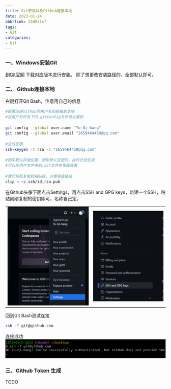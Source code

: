 ```yaml
---
title: Git安装以及Github连接本地
date: 2023-01-14
abbrlink: 22d931cf
tags:
- Git
categories:
- Git
---
```


### 一、Windows安装Git

到[Git官网](https://git-scm.com/download/) 下载对应版本进行安装。
除了想更改安装路径的，全部默认即可。<!--more-->

### 二、 Github连接本地

右键打开Git Bash，注意用自己的信息

```bash
#配置注册Github的用户名和邮箱到本地
#在用户文件夹下的.gitconfig文件可以看到

git config --global user.name "Yu-Qi-hang"
git config --global user.email "2659464450@qq.com"

#生成密钥
ssh-keygen -t rsa -C "2659464450@qq.com"

#回车默认存储位置，回车默认空密码，此时已经生成
#可以在用户文件夹的.ssh文件夹里面查看

#我们将其复制到粘贴板，方便等会粘贴
clip < ~/.ssh/id_rsa.pub
```

在Github头像下面点击Settings，再点击SSH and GPG keys，新建一个SSH，粘贴刚刚复制的密钥即可，名称自己定。

|                                                              |                                                              |
| ------------------------------------------------------------ | ------------------------------------------------------------ |
| ![image.png](Git安装以及Github连接本地/1672906132738-5d477773-13e4-414e-8ded-23319a1e2e58.png) | ![image.png](Git安装以及Github连接本地/1672906156573-6d4b6fb6-24c2-4ce0-8817-7dac82aa74c4.png) |

回到Git Bash测试连接

```bash
ssh -T git@github.com
```

连接成功
![image.png](Git安装以及Github连接本地/1672906551564-1c551dde-cacb-4584-930a-d11908aaf4b2.png)



### 三、Github Token 生成

TODO